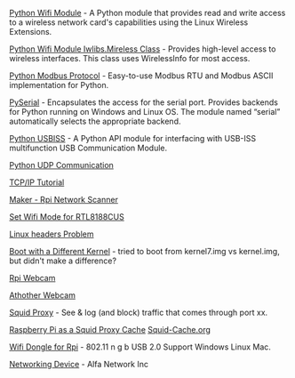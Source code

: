 [Python Wifi Module](https://pypi.org/project/python-wifi/) - A Python module that provides read and write access to a wireless network card's capabilities using the Linux Wireless Extensions.

[Python Wifi Module Iwlibs.Mireless Class](http://docs.ros.org/hydro/api/multi_interface_roam/html/classmulti__interface__roam_1_1pythonwifi_1_1iwlibs_1_1Wireless.html#af9ab18ae6eac7e12d7c2e80d30d18234) - Provides high-level access to wireless interfaces. This class uses WirelessInfo for most access.

[Python Modbus Protocol](https://pypi.org/project/MinimalModbus/) - Easy-to-use Modbus RTU and Modbus ASCII implementation for Python.

[PySerial](https://pythonhosted.org/pyserial/) - Encapsulates the access for the serial port. Provides backends for Python running on Windows and Linux OS. The module named “serial” automatically selects the appropriate backend.

[Python USBISS](https://pypi.org/project/pyusbiss/) - A Python API module for interfacing with USB-ISS multifunction USB Communication Module.

[Python UDP Communication](https://wiki.python.org/moin/UdpCommunication)

[TCP/IP Tutorial](http://www.python-exemplary.com/index_en.php?inhalt_links=navigation_en.inc.php&inhalt_mitte=raspi/en/communication.inc.php)

[Maker - Rpi Network Scanner](https://makezine.com/projects/build-raspberry-pi-network-scanner/)

[Set Wifi Mode for RTL8188CUS](https://stackoverflow.com/questions/32703715/enable-monitoring-mode-for-rtl8188cus-via-usb-on-raspbian)

[Linux headers Problem](https://raspberrypi.stackexchange.com/questions/5230/getting-no-rule-to-make-target-modules-stop-error-when-running-makefile-w)

[Boot with a Different Kernel](https://www.raspberrypi.org/forums/viewtopic.php?t=60616) - tried to boot from kernel7.img vs kernel.img, but didn't make a difference? 

[Rpi Webcam](https://www.raspberrypi.org/documentation/usage/webcams/)

[Athother Webcam](https://hub.packtpub.com/working-webcam-and-pi-camera/)

[Squid Proxy](https://www.raspberrypi.org/forums/viewtopic.php?t=193876) - See & log (and block) traffic that comes through port xx.

[Raspberry Pi as a Squid Proxy Cache](https://the-server.ninja/2016/03/26/using-a-raspberry-pi-as-a-squid-proxy-cache/)
[Squid-Cache.org](http://www.squid-cache.org/)

[Wifi Dongle for Rpi](https://www.amazon.com/Connecting-Wireless-Adapter-150Mbps-Raspberry/dp/B073J3HXZH/ref=as_li_ss_tl?s=electronics&ie=UTF8&qid=1520852693&sr=1-1&keywords=RT5370&linkCode=sl1&tag=thedailyack-20&linkId=4080a3e76d87578cd33f30036672aa8c) - 802.11 n g b USB 2.0 Support Windows Linux Mac.

[Networking Device](https://www.alfa.com.tw/) - Alfa Network Inc

